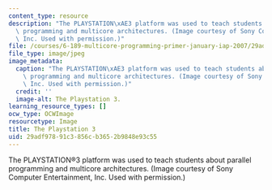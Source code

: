 ```yaml
---
content_type: resource
description: "The PLAYSTATION\xAE3 platform was used to teach students about parallel\
  \ programming and multicore architectures. (Image courtesy of Sony Computer Entertainment,\
  \ Inc. Used with permission.)"
file: /courses/6-189-multicore-programming-primer-january-iap-2007/29adf97891c3856cb3652b9848e93c55_6-189iap07.jpg
file_type: image/jpeg
image_metadata:
  caption: "The PLAYSTATION\xAE3 platform was used to teach students about parallel\
    \ programming and multicore architectures. (Image courtesy of Sony Computer Entertainment,\
    \ Inc. Used with permission.)"
  credit: ''
  image-alt: The Playstation 3.
learning_resource_types: []
ocw_type: OCWImage
resourcetype: Image
title: The Playstation 3
uid: 29adf978-91c3-856c-b365-2b9848e93c55
---
```

The PLAYSTATION®3 platform was used to teach students about parallel programming and multicore architectures. (Image courtesy of Sony Computer Entertainment, Inc. Used with permission.)

